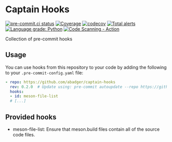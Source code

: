 # Captain Hooks

[![pre-commit.ci status](https://results.pre-commit.ci/badge/github/abadger/captain_hooks/main.svg)](https://results.pre-commit.ci/latest/github/abadger/captain_hooks/main)
[![Coverage](https://github.com/abadger/captain_hooks/actions/workflows/coverage.yml/badge.svg)](https://github.com/abadger/captain_hooks/actions/workflows/coverage.yml)
[![codecov](https://codecov.io/gh/abadger/captain_hooks/branch/main/graph/badge.svg?token=GD9HJBEQSM)](https://codecov.io/gh/abadger/captain_hooks)
[![Total alerts](https://img.shields.io/lgtm/alerts/g/abadger/captain_hooks.svg?logo=lgtm&logoWidth=18)](https://lgtm.com/projects/g/abadger/captain_hooks/alerts/)
[![Language grade: Python](https://img.shields.io/lgtm/grade/python/g/abadger/captain_hooks.svg?logo=lgtm&logoWidth=18)](https://lgtm.com/projects/g/abadger/captain_hooks/context:python)
[![Code Scanning - Action](https://github.com/abadger/captain_hooks/actions/workflows/codeql.yml/badge.svg)](https://github.com/abadger/captain_hooks/actions/workflows/codeql.yml)

Collection of pre-commit hooks

<!-- TOC -->

## Usage

You can use hooks from this repository to your code by adding the following to
your `.pre-commit-config.yaml` file:

``` yaml
- repo: https://github.com/abadger/captain-hooks
  rev: 0.2.0  # Update using: pre-commit autoupdate --repo https://github.com/abadger/captain-hooks
  hooks:
  - id: meson-file-list
  # [...]
```

## Provided hooks

- meson-file-list: Ensure that meson.build files contain all of the source code files.
